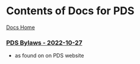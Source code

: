 # Contents of Docs for PDS
[Docs Home](/info/docs/)


### [PDS Bylaws - 2022-10-27](/info/docs/kenton_planning_development_services-pds/PDS%20Council%20Amended%20Bylaws-Adopted_10_27_2022.pdf)
- as found on on PDS website